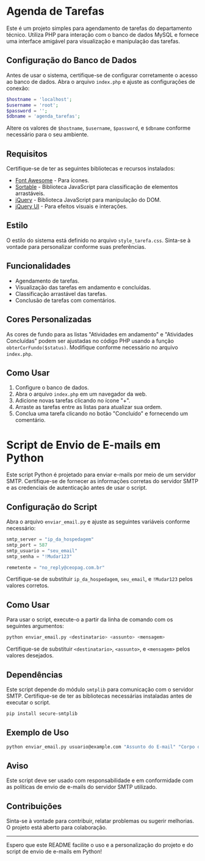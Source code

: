 # Agenda de Tarefas

Este é um projeto simples para agendamento de tarefas do departamento técnico. Utiliza PHP para interação com o banco de dados MySQL e fornece uma interface amigável para visualização e manipulação das tarefas.

## Configuração do Banco de Dados

Antes de usar o sistema, certifique-se de configurar corretamente o acesso ao banco de dados. Abra o arquivo `index.php` e ajuste as configurações de conexão:

```php
$hostname = 'localhost';
$username = 'root';
$password = '';
$dbname = 'agenda_tarefas';
```

Altere os valores de `$hostname`, `$username`, `$password`, e `$dbname` conforme necessário para o seu ambiente.

## Requisitos

Certifique-se de ter as seguintes bibliotecas e recursos instalados:

- [Font Awesome](https://fontawesome.com/) - Para ícones.
- [Sortable](https://github.com/SortableJS/Sortable) - Biblioteca JavaScript para classificação de elementos arrastáveis.
- [jQuery](https://jquery.com/) - Biblioteca JavaScript para manipulação do DOM.
- [jQuery UI](https://jqueryui.com/) - Para efeitos visuais e interações.

## Estilo

O estilo do sistema está definido no arquivo `style_tarefa.css`. Sinta-se à vontade para personalizar conforme suas preferências.

## Funcionalidades

- Agendamento de tarefas.
- Visualização das tarefas em andamento e concluídas.
- Classificação arrastável das tarefas.
- Conclusão de tarefas com comentários.

## Cores Personalizadas

As cores de fundo para as listas "Atividades em andamento" e "Atividades Concluídas" podem ser ajustadas no código PHP usando a função `obterCorFundo($status)`. Modifique conforme necessário no arquivo `index.php`.

## Como Usar

1. Configure o banco de dados.
2. Abra o arquivo `index.php` em um navegador da web.
3. Adicione novas tarefas clicando no ícone "+".
4. Arraste as tarefas entre as listas para atualizar sua ordem.
5. Conclua uma tarefa clicando no botão "Concluído" e fornecendo um comentário.

# Script de Envio de E-mails em Python

Este script Python é projetado para enviar e-mails por meio de um servidor SMTP. Certifique-se de fornecer as informações corretas do servidor SMTP e as credenciais de autenticação antes de usar o script.

## Configuração do Script

Abra o arquivo `enviar_email.py` e ajuste as seguintes variáveis conforme necessário:

```python
smtp_server = "ip_da_hospedagem"
smtp_port = 587
smtp_usuario = "seu_email"
smtp_senha = "!Mudar123"

remetente = "no_reply@ceopag.com.br"
```

Certifique-se de substituir `ip_da_hospedagem`, `seu_email`, e `!Mudar123` pelos valores corretos.

## Como Usar

Para usar o script, execute-o a partir da linha de comando com os seguintes argumentos:

```bash
python enviar_email.py <destinatario> <assunto> <mensagem>
```

Certifique-se de substituir `<destinatario>`, `<assunto>`, e `<mensagem>` pelos valores desejados.

## Dependências

Este script depende do módulo `smtplib` para comunicação com o servidor SMTP. Certifique-se de ter as bibliotecas necessárias instaladas antes de executar o script.

```bash
pip install secure-smtplib
```

## Exemplo de Uso

```bash
python enviar_email.py usuario@example.com "Assunto do E-mail" "Corpo do E-mail"
```

## Aviso

Este script deve ser usado com responsabilidade e em conformidade com as políticas de envio de e-mails do servidor SMTP utilizado.

## Contribuições

Sinta-se à vontade para contribuir, relatar problemas ou sugerir melhorias. O projeto está aberto para colaboração.

---

Espero que este README facilite o uso e a personalização do projeto e do script de envio de e-mails em Python!
